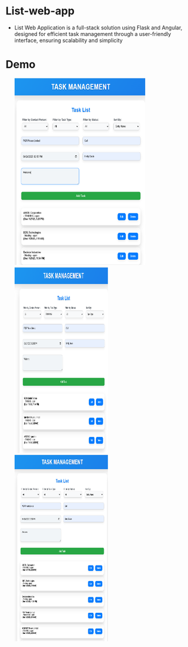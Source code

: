 # List-web-app
<ul>
 <li> List Web Application is a full-stack solution using Flask and Angular, designed for efficient task management through a user-friendly interface, ensuring scalability and simplicity </li>
  </ul>
  
# Demo
  <ul> 
  <img src= "Screenshot 2025-04-07 145711.png?raw=true" width =350 height= 500/>
   <br>
  <img src="Screenshot 2025-04-07 145922.png?raw=true" width =250 height= 500/>
   <br>
  <img src="Screenshot 2025-04-07 150159.png?raw=true" width =250 height= 500/>
  </ul>
